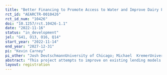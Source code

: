 ```yaml
---
title: "Better Financing to Promote Access to Water and Improve Dairy Farming in Kenya"
rct_id: "AEARCTR-0010426"
rct_id_num: "10426"
doi: "10.1257/rct.10426-1.1"
date: "2022-11-16"
status: "in_development"
jel: "G41, O13, O16, Q14"
start_year: "2022-11-14"
end_year: "2027-12-31"
pi: "Kevin Carney"
pi_other: "Josh DeutschmannUniversity of Chicago; Michael  KremerUniversity of Chicago; Gautam RaoHarvard University"
abstract: "This project attempts to improve on existing lending models to finance the purchase of large agricultural assets. Jack et al. (2019) studied water tank loans offered to dairy farming households in central Kenya and found that allowing borrowers to collateralize their loans with the asset itself — rather than 100% with cash deposits by the borrower and guarantors — increased demand by 10-20 fold without meaningfully increasing default. In this project, we will test three potential ways to further increase access to finance for large agricultural assets. First, we will estimate the impacts of loan contract duration on demand and repayment. Given the durability of the water tanks, which have a 15-30 year lifespan, longer loan contracts might be socially optimal, allowing for manageable monthly payments for the poorest borrowers who otherwise couldn’t afford to take out a loan. However, the impact of offering such contracts on lender profits is ambiguous: longer loan contracts could decrease default by reducing the monthly payment amount, but they could also bring in more risky marginal borrowers or expose the lender to an increased risk of macroeconomic or climate shocks during the longer repayment period. Second, we will examine whether layaway plans, with scheduled monthly savings toward a water tank, improve the ability of farmers to obtain water tanks — many SACCOs in Kenya are capital constrained and can only finance a small number of loans. Layaway plans for large assets might help to increase adoption when local financial institutions can’t meet members’ demand for credit, and they may also be attractive to poor or debt-averse borrowers who are unable or unwilling to take out loans. Finally, we will test a novel contract combining commitment savings and credit, which allows members to save gradually in a layaway plan until they reach a minimum down payment and then transition to a loan whenever they choose; our design will allow us to measure the effects of reducing savings constraints while providing guaranteed access to future credit."
layout: registration
---
```


